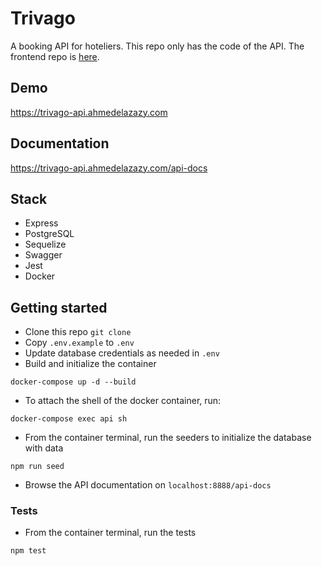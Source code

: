 # Trivago

A booking API for hoteliers. This repo only has the code of the API. The frontend repo is [here](https://github.com/ahmedelazazy/trivago-client).

## Demo

https://trivago-api.ahmedelazazy.com

## Documentation

https://trivago-api.ahmedelazazy.com/api-docs

## Stack

- Express
- PostgreSQL
- Sequelize
- Swagger
- Jest
- Docker

## Getting started

- Clone this repo `git clone`
- Copy `.env.example` to `.env`
- Update database credentials as needed in `.env`
- Build and initialize the container

```
docker-compose up -d --build
```

- To attach the shell of the docker container, run:

```
docker-compose exec api sh
```

- From the container terminal, run the seeders to initialize the database with data

```
npm run seed
```

- Browse the API documentation on `localhost:8888/api-docs`

### Tests

- From the container terminal, run the tests

```
npm test
```
